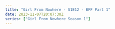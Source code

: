 ```yaml
---
title: "Girl From Nowhere - S1E12 - BFF Part 1"
date: 2023-11-07T20:07:30Z
series: ["Girl From Nowhere Season 1"]
---
```



<mux-player stream-type="on-demand"
  src="https://kp3d-my.sharepoint.com/personal/ryoo_kp3d_onmicrosoft_com/_layouts/15/download.aspx?share=ES8MC9IxP7lNh-htMknQg90B9QDnh2WLMX9zoZ70j9cNCw" prefer-playback="mse" controls>
  </mux-player>
  
  
  <script src="https://cdn.jsdelivr.net/npm/@mux/mux-player"></script>
  
 <script type="application/ld+json">
 {
  "@context": "https://schema.org/",
  "@type": "VideoObject",
  "name": "Girl From Nowhere - S1E12 - BFF Part 1",
  "contentUrl": "https://stream.mux.com/FCv99xtGv6XfK6NxsA01bduDSfueBbr02RJR006DEZBbIc.m3u8",
  "thumbnailUrl": "https://www.themoviedb.org/t/p/original/zcYqSMR4PcD4zFnVuXIGgt2Qi5.jpg?width=314&fit_mode=preserve&time=25",
  "uploadDate": "2023-11-07T20:07:30Z",
}

</script>

